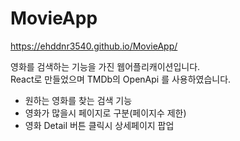 # MovieApp

https://ehddnr3540.github.io/MovieApp/

영화를 검색하는 기능을 가진 웹어플리캐이션입니다.   
React로 만들었으며 TMDb의 OpenApi 를 사용하였습니다.    

* 원하는 영화를 찾는 검색 기능
* 영화가 많을시 페이지로 구분(페이지수 제한)
* 영화 Detail 버튼 클릭시 상세페이지 팝업
